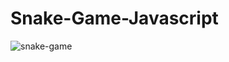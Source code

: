 # Snake-Game-Javascript

![snake-game](https://user-images.githubusercontent.com/54988392/194346754-7174dd24-878d-4a5e-8d2f-869cd9f6dfc4.png)
